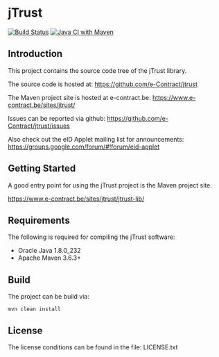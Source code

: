 # jTrust

[![Build Status](https://travis-ci.com/Corilus/jtrust.svg?branch=master)](https://travis-ci.com/Corilus/jtrust)
[![Java CI with Maven](https://github.com/Corilus/jtrust/actions/workflows/maven.yml/badge.svg)](https://github.com/Corilus/jtrust/actions/workflows/maven.yml)

## Introduction

This project contains the source code tree of the jTrust library.

The source code is hosted at: https://github.com/e-Contract/jtrust

The Maven project site is hosted at e-contract.be: https://www.e-contract.be/sites/jtrust/

Issues can be reported via github: https://github.com/e-Contract/jtrust/issues

Also check out the eID Applet mailing list for announcements: https://groups.google.com/forum/#!forum/eid-applet


## Getting Started

A good entry point for using the jTrust project is the Maven project site.

https://www.e-contract.be/sites/jtrust/jtrust-lib/


## Requirements

The following is required for compiling the jTrust software:
* Oracle Java 1.8.0_232
* Apache Maven 3.6.3+


## Build

The project can be build via:

```shell
mvn clean install
```


## License

The license conditions can be found in the file: LICENSE.txt
